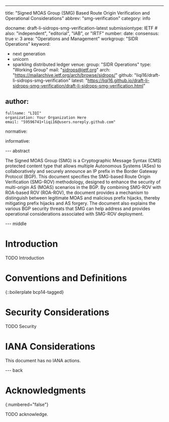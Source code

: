 ---
title: "Signed MOAS Group (SMG) Based Route Origin Verification and Operational Considerations"
abbrev: "smg-verification"
category: info

docname: draft-li-sidrops-smg-verification-latest
submissiontype: IETF  # also: "independent", "editorial", "IAB", or "IRTF"
number:
date:
consensus: true
v: 3
area: "Operations and Management"
workgroup: "SIDR Operations"
keyword:
 - next generation
 - unicorn
 - sparkling distributed ledger
venue:
  group: "SIDR Operations"
  type: "Working Group"
  mail: "sidrops@ietf.org"
  arch: "https://mailarchive.ietf.org/arch/browse/sidrops/"
  github: "liqi16/draft-li-sidrops-smg-verification"
  latest: "https://liqi16.github.io/draft-li-sidrops-smg-verification/draft-li-sidrops-smg-verification.html"

author:
 -
    fullname: "LIQI"
    organization: Your Organization Here
    email: "59596741+liqi16@users.noreply.github.com"

normative:

informative:


--- abstract

The Signed MOAS Group (SMG) is a Cryptographic Message Syntax (CMS) protected content type that allows multiple Autonomous Systems (ASes) to collaboratively and securely announce an IP prefix in the Border Gateway Protocol (BGP). This document specifies the SMG-based Route Origin Verification (SMG-ROV) methodology, designed to enhance the security of multi-origin AS (MOAS) scenarios in the BGP. By combining SMG-ROV with ROA-based ROV (ROA-ROV), the document provides a mechanism to distinguish between legitimate MOAS and malicious prefix hijacks, thereby mitigating prefix hijacks and AS forgery.  The document also explains the various BGP security threats that SMG can help address and provides operational considerations associated with SMG-ROV deployment.


--- middle

# Introduction

TODO Introduction


# Conventions and Definitions

{::boilerplate bcp14-tagged}


# Security Considerations

TODO Security


# IANA Considerations

This document has no IANA actions.


--- back

# Acknowledgments
{:numbered="false"}

TODO acknowledge.
